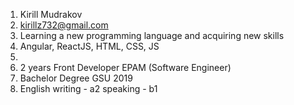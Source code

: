 1. Kirill Mudrakov
2. kirillz732@gmail.com
3. Learning a new programming language and acquiring new skills
4. Angular, ReactJS, HTML, CSS, JS
5. 
6. 2 years Front Developer EPAM (Software Engineer)
7. Bachelor Degree GSU 2019
8. English writing - a2 speaking - b1